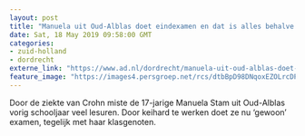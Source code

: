 ```yaml
---
layout: post
title: "Manuela uit Oud-Alblas doet eindexamen en dat is alles behalve vanzelfsprekend: ‘Ik kon niet aan school dénken door de pijn’"
date: Sat, 18 May 2019 09:58:00 GMT
categories: 
- zuid-holland 
- dordrecht 
externe_link: "https://www.ad.nl/dordrecht/manuela-uit-oud-alblas-doet-eindexamen-en-dat-is-alles-behalve-vanzelfsprekend-ik-kon-niet-aan-school-denken-door-de-pijn~a55f4c9a/"
feature_image: "https://images4.persgroep.net/rcs/dtbBpD98DNqoxEZOLrcDP0UuWhE/diocontent/148359833/_fitwidth/400/?appId=21791a8992982cd8da851550a453bd7f&quality=0.7"
---
```


Door de ziekte van Crohn miste de 17-jarige Manuela Stam uit Oud-Alblas vorig schooljaar veel lesuren. Door keihard te werken doet ze nu ‘gewoon’ examen, tegelijk met haar klasgenoten.
